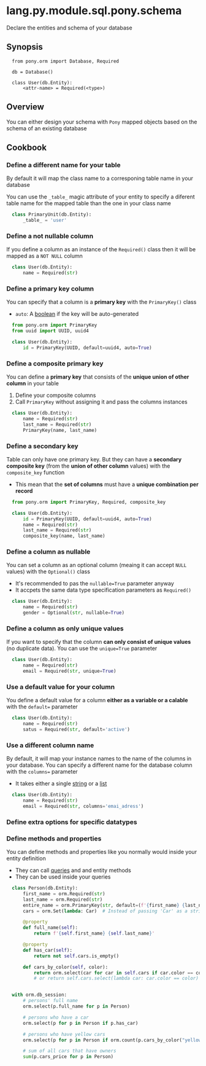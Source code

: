 # lang.py.module.sql.pony.schema

Declare the entities and schema of your database

## Synopsis

```language
  from pony.orm import Database, Required

  db = Database()

  class User(db.Entity):
      <attr-name> = Required(<type>)
```

## Overview

You can either design your schema with `Pony` mapped objects based on the
schema of an existing database

## Cookbook

### Define a different name for your table

By default it will map the class name to a corresponing table name in your
database

You can use the `_table_` magic attribute of your entity to specify a diferent
table name for the mapped table than the one in your class name

```py
  class PrimaryUnit(db.Entity):
      _table_ = 'user'
```

### Define a not nullable column

If you define a column as an instance of the `Required()` class then it will be
mapped as a `NOT NULL` column

```py
  class User(db.Entity):
      name = Required(str)
```

### Define a primary key column

You can specify that a column is a **primary key** with the `PrimaryKey()`
class

- `auto`: A [boolean](./6auy.md) if the key will be auto-generated

```py
  from pony.orm import PrimaryKey
  from uuid import UUID, uuid4

  class User(db.Entity):
      id = PrimaryKey(UUID, default=uuid4, auto=True)
```

### Define a composite primary key

You can define a **primary key** that consists of the **unique union of other
column** in your table

1. Define your composite columns
2. Call `PrimaryKey` without assigning it and pass the columns instances

```py
  class User(db.Entity):
      name = Required(str)
      last_name = Required(str)
      PrimaryKey(name, last_name)
```

### Define a secondary key

Table can only have one primary key. But they can have a **secondary composite
key** (from the **union of other column** values) with the `composite_key`
function

- This mean that the **set of columns** must have a **unique combination per record**

```py
  from pony.orm import PrimaryKey, Required, composite_key

  class User(db.Entity):
      id = PrimaryKey(UUID, default=uuid4, auto=True)
      name = Required(str)
      last_name = Required(str)
      composite_key(name, last_name)
```

### Define a column as nullable

You can set a column as an optional column (meaing it can accept `NULL` values)
with the `Optional()` class

- It's recommended to pas the `nullable=True` parameter anyway
- It accpets the same data type specification parameters as `Required()`

```py
  class User(db.Entity):
      name = Required(str)
      gender = Optional(str, nullable=True)
```

### Define a column as only unique values

If you want to specify that the column **can only consist of unique values** (no
duplicate data). You can use the `unique=True` parameter

```py
  class User(db.Entity):
      name = Required(str)
      email = Required(str, unique=True)
```

### Use a default value for your column

You define a default value for a column **either as a variable or a calable**
with the `default=` parameter

```py
  class User(db.Entity):
      name = Required(str)
      satus = Required(str, default='active')
```

### Use a different column name

By default, it will map your instance names to the name of the columns in your
database. You can specify a different name for the database column with the
`columns=` parameter

- It takes either a single [string](./4t3v.md) or a [list](./7cxo.md)

```py
  class User(db.Entity):
      name = Required(str)
      email = Required(str, columns='emai_adress')
```

### Define extra options for specific datatypes

### Define methods and properties

You can define methods and properties like you normally would inside your
entity definition

- They can call [queries]() and and entity methods
- They can be used inside your queries

```py
  class Person(db.Entity):
      first_name = orm.Required(str)
      last_name = orm.Required(str)
      entire_name = orm.PrimaryKey(str, default=(f'{first_name} {last_name}'))
      cars = orm.Set(lambda: Car)  # Instead of passing 'Car' as a string

      @property
      def full_name(self):
          return f'{self.first_name} {self.last_name}'

      @property
      def has_car(self):
          return not self.cars.is_empty()

      def cars_by_color(self, color):
          return orm.select(car for car in self.cars if car.color == color)
          # or return self.cars.select(lambda car: car.color == color)


  with orm.db_session:
      # persons' full name
      orm.select(p.full_name for p in Person)

      # persons who have a car
      orm.select(p for p in Person if p.has_car)

      # persons who have yellow cars
      orm.select(p for p in Person if orm.count(p.cars_by_color("yellow")) > 1)

      # sum of all cars that have owners
      sum(p.cars_price for p in Person)
```

